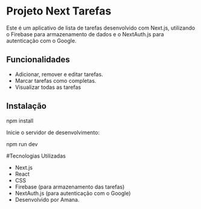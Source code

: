 # Projeto Next Tarefas

Este é um aplicativo de lista de tarefas desenvolvido com Next.js, utilizando o Firebase para armazenamento de dados e o NextAuth.js para autenticação com o Google.

## Funcionalidades

- Adicionar, remover e editar tarefas.
- Marcar tarefas como completas.
- Visualizar todas as tarefas

## Instalação

npm install

Inicie o servidor de desenvolvimento:

npm run dev

#Tecnologias Utilizadas

- Next.js
- React
- CSS
- Firebase (para armazenamento das tarefas)
- NextAuth.js (para autenticação com o Google)
- Desenvolvido por Amana.
